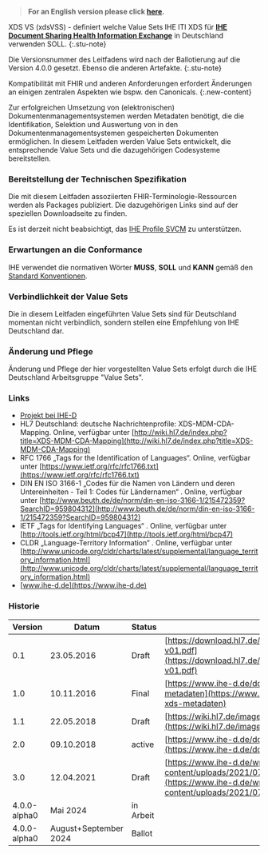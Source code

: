 > **For an English version please click [here](index_en.html).**

XDS VS (xdsVSS) - definiert welche Value Sets IHE ITI XDS für 
[**IHE Document Sharing Health Information Exchange**](https://profiles.ihe.net/ITI/HIE-Whitepaper/index.html) in Deutschland verwenden SOLL.
{:.stu-note}

Die Versionsnummer des Leitfadens wird nach der Ballotierung auf die Version 4.0.0 gesetzt.
Ebenso die anderen Artefakte.
{:.stu-note}

Kompatibilität mit FHIR und anderen Anforderungen erfordert Änderungen an einigen zentralen Aspekten wie bspw. den Canonicals.
{:.new-content}

Zur erfolgreichen Umsetzung von (elektronischen) Dokumentenmanagementsystemen werden Metadaten benötigt, 
die die Identifikation, Selektion und Auswertung von in den Dokumentenmanagementsystemen gespeicherten Dokumenten ermöglichen.
In diesem Leitfaden werden Value Sets entwickelt, die entsprechende Value Sets und die dazugehörigen Codesysteme bereitstellen. 

### Bereitstellung der Technischen Spezifikation

Die mit diesem Leitfaden assoziierten FHIR-Terminologie-Ressourcen werden als Packages publiziert.
Die dazugehörigen Links sind auf der speziellen Downloadseite zu finden.

Es ist derzeit nicht beabsichtigt, das [IHE Profile SVCM](https://profiles.ihe.net/ITI/SVCM) zu unterstützen.

### Erwartungen an die Conformance 

IHE verwendet die normativen Wörter **MUSS**, **SOLL** und **KANN** gemäß den [Standard Konventionen](https://profiles.ihe.net/GeneralIntro/ch-E.html).

### Verbindlichkeit der Value Sets

Die in diesem Leitfaden eingeführten Value Sets sind für Deutschland momentan nicht verbindlich, sondern stellen eine Empfehlung von IHE Deutschland dar.

### Änderung und Pflege

Änderung und Pflege der hier vorgestellten Value Sets erfolgt durch die IHE Deutschland Arbeitsgruppe "Value Sets". 

### Links

* [Projekt bei IHE-D](https://www.ihe-d.de/projekte/xds-value-sets-fuer-deutschland/)
* HL7 Deutschland: deutsche Nachrichtenprofile: XDS-MDM-CDA-Mapping. Online, verfügbar unter [http://wiki.hl7.de/index.php?title=XDS-MDM-CDA-Mapping](http://wiki.hl7.de/index.php?title=XDS-MDM-CDA-Mapping)
* RFC 1766 „Tags for the Identification of Languages“. Online, verfügbar unter [https://www.ietf.org/rfc/rfc1766.txt](https://www.ietf.org/rfc/rfc1766.txt)
* DIN EN ISO 3166-1 „Codes für die Namen von Ländern und deren Untereinheiten - Teil 1: Codes für Ländernamen“ . Online, verfügbar unter [http://www.beuth.de/de/norm/din-en-iso-3166-1/215472359?SearchID=959804312](http://www.beuth.de/de/norm/din-en-iso-3166-1/215472359?SearchID=959804312)
* IETF „Tags for Identifying Languages“ . Online, verfügbar unter [http://tools.ietf.org/html/bcp47](http://tools.ietf.org/html/bcp47)
* CLDR „Language-Territory Information“ . Online, verfügbar unter [http://www.unicode.org/cldr/charts/latest/supplemental/language_territory_information.html](http://www.unicode.org/cldr/charts/latest/supplemental/language_territory_information.html)
* [www.ihe-d.de](https://www.ihe-d.de)

### Historie

| Version | Datum | Status | Download |
| --- | --- | --- | --- |
| 0.1 | 23.05.2016 | Draft | [https://download.hl7.de/documents/ihexdsvs/Value_Sets4XDS-v01.pdf](https://download.hl7.de/documents/ihexdsvs/Value_Sets4XDS-v01.pdf)
| 1.0 | 10.11.2016 | Final | [https://www.ihe-d.de/download/value-sets-fuer-xds-metadaten](https://www.ihe-d.de/download/value-sets-fuer-xds-metadaten)
| 1.1 | 22.05.2018 | Draft | [https://wiki.hl7.de/images/Value_Sets4XDS-v11.pdf](https://wiki.hl7.de/images/Value_Sets4XDS-v11.pdf)
| 2.0 | 09.10.2018 | active | [https://www.ihe-d.de/download/ihe-valuesets-v2-0/](https://www.ihe-d.de/download/ihe-valuesets-v2-0/)
| 3.0 | 12.04.2021 | Draft | [https://www.ihe-d.de/wp-content/uploads/2021/07/XDSValueSetsDv3.pdf](https://www.ihe-d.de/wp-content/uploads/2021/07/XDSValueSetsDv3.pdf)
| 4.0.0-alpha0 | Mai 2024 | in Arbeit |
| 4.0.0-alpha0 | August+September 2024 | Ballot |

